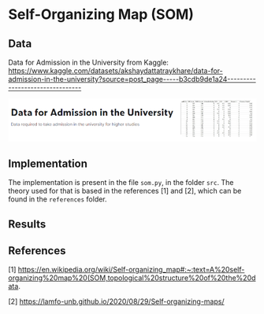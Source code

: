 # Self-Organizing Map (SOM)

## Data

Data for Admission in the University from Kaggle: https://www.kaggle.com/datasets/akshaydattatraykhare/data-for-admission-in-the-university?source=post_page-----b3cdb9de1a24--------------------------------

<p align="center">
    <img width="800" src="https://github.com/Samirnunes/ml-algorithms-from-scratch/blob/main/linear_regression/images/data.png" alt="Material Bread logo">
<p>

## Implementation

The implementation is present in the file `som.py`, in the folder `src`. The theory used for that is based in the references [1] and [2], which can be found in the `references` folder.

## Results



## References

[1] https://en.wikipedia.org/wiki/Self-organizing_map#:~:text=A%20self-organizing%20map%20(SOM,topological%20structure%20of%20the%20data.

[2] https://lamfo-unb.github.io/2020/08/29/Self-organizing-maps/

